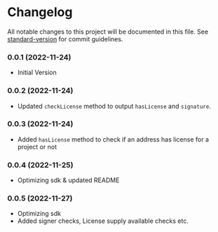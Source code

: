 # Changelog

All notable changes to this project will be documented in this file. See [standard-version](https://github.com/conventional-changelog/standard-version) for commit guidelines.

### 0.0.1 (2022-11-24)

- Initial Version

### 0.0.2 (2022-11-24)

- Updated `checkLicense` method to output `hasLicense` and `signature`.

### 0.0.3 (2022-11-24)

- Added `hasLicense` method to check if an address has license for a project or not

### 0.0.4 (2022-11-25)

- Optimizing sdk & updated README

### 0.0.5 (2022-11-27)

- Optimizing sdk
- Added signer checks, License supply available checks etc.
